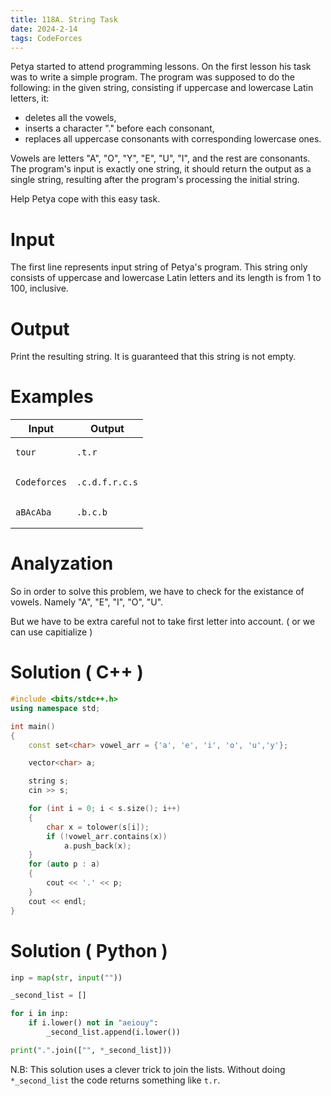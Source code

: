 ```yaml
---
title: 118A. String Task
date: 2024-2-14
tags: CodeForces
---
```




Petya started to attend programming lessons. On the first lesson his task was to write a simple program. The program was supposed to do the following: in the given string, consisting if uppercase and lowercase Latin letters, it:

* deletes all the vowels,
* inserts a character "." before each consonant,
* replaces all uppercase consonants with corresponding lowercase ones. 

Vowels are letters "A", "O", "Y", "E", "U", "I", and the rest are consonants. The program's input is exactly one string, it should return the output as a single string, resulting after the program's processing the initial string.

Help Petya cope with this easy task.


# Input

The first line represents input string of Petya's program. This string only consists of uppercase and lowercase Latin letters and its length is from 1 to 100, inclusive.

# Output

Print the resulting string. It is guaranteed that this string is not empty.



# Examples
<table>
<thead>
  <tr>
    <th>Input</th>
    <th>Output</th>
  </tr>
</thead>
<tbody>
<tr>

<td>
    

```
tour
```
    

</td>
<td>

```
.t.r
```
    
    
</td>
</tr>


<tr>

<td>
    

```
Codeforces
```
    

</td>
<td>

```
.c.d.f.r.c.s
```
    
    
</td>
</tr>


<tr>

<td>
    

```
aBAcAba
```
    

</td>
<td>

```
.b.c.b
```
    
    
</td>
</tr>
</tbody>

</table>

# Analyzation

So in order to solve this problem, we have to check for the existance of vowels. Namely "A", "E", "I", "O", "U".

But we have to be extra careful not to take first letter into account. ( or we can use capitialize )


# Solution ( C++ )

```cpp
#include <bits/stdc++.h>
using namespace std;

int main()
{
    const set<char> vowel_arr = {'a', 'e', 'i', 'o', 'u','y'};

    vector<char> a;

    string s;
    cin >> s;

    for (int i = 0; i < s.size(); i++)
    {
        char x = tolower(s[i]);
        if (!vowel_arr.contains(x))
            a.push_back(x);
    }
    for (auto p : a)
    {
        cout << '.' << p;
    }
    cout << endl;
}


```

# Solution ( Python )


```python
inp = map(str, input(""))

_second_list = []

for i in inp:
    if i.lower() not in "aeiouy":
        _second_list.append(i.lower())

print(".".join(["", *_second_list]))
```


N.B: This solution uses a clever trick to join the lists. Without doing `*_second_list` the code returns something like `t.r`.